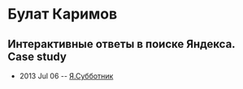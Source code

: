 # Булат Каримов

## Интерактивные ответы в поиске Яндекса. Case study
- 2013 Jul 06 -- [Я.Субботник](https://events.yandex.ru/lib/talks/968/)    
